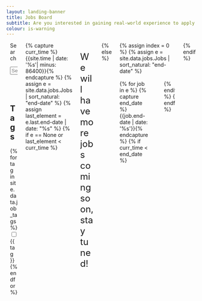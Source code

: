 ```yaml
---
layout: landing-banner
title: Jobs Board
subtitle: Are you interested in gaining real-world experience to apply knowledge learnt in your degree and fast forward your career? Keep an eye out for internship and graduate opportunities that are constantly updated on this page!
colour: is-warning
---
```


<!-- MAKE SURE UPLOADED IMAGES ARE SQUARE -->

<link  rel="stylesheet" href="https://unpkg.com/bulma-modal-fx/dist/css/modal-fx.min.css" />
<div class="hero-body background-shade">
    <!-- <h2 class="title is-1 centered">Upcoming Jobs</h2> -->
    <div class = "columns">
        <div class = "column is-2" style="margin-left:2%">
            <div class="field is-horizontal">
                <div class = "field-label is-normal">
                    <label class = "label" for="searchBox">Search</label>
                </div>
                <div class = "field-body">
                    <div class = "field">
                    <p class = "control is-pulled-left">
                        <input class="input" id="searchBox" type = "text" placeholder="Search terms...">
                    </p>
                    </div>
                </div>
            </div>
            <br><br>
            <h2 class="subtitle is-6"><b>Tags</b></h2>
            {% for tag in site.data.job_tags %}
            <label class="checkbox">
                <input type="checkbox" class="job-tag"> {{ tag }}
            </label>
            <br>
            {% endfor %}
        </div>
    {% capture curr_time %}{{site.time | date: '%s'| minus: 86400}}{% endcapture %}
    {% assign e = site.data.jobs.Jobs | sort_natural: "end-date" %}
    {% assign last_element = e.last.end-date | date: "%s" %}
    {% if e == None or last_element < curr_time %}
        <div class = "column is-10 is-offset-3">
            <p style="font-size:24px"> We will have more jobs coming soon, stay tuned! </p>
        </div>
    {% else %}
        <div class = "column is-10">
        {% assign index = 0 %}
        {% assign e = site.data.jobs.Jobs | sort_natural: "end-date" %}
        <br><br>
        <div class = "columns is-multiline is-centered">
            {% for job in e %}
            {% capture end_date %}{{job.end-date | date: '%s'}}{% endcapture %}
            {% if curr_time < end_date %}
            <div class = "column is-5">
            <div class = "card search">
                <div class = "card-content">
                <div class = "columns">
                <div class = "column is-8">
                {% if job.name != 404 %}
                    <h2 class="title is-5 centered is-size-5-mobile"><a href="{{ job.link }}" class = "has-text-info">{{ job.name }}</a></h2>
                    <br>
                    <p class='subtitle is-6 has-text-centered'>Closing Date: {{job.end-date | date:"%B %d, %Y" }}</p>
                    <br>
                    <div  class = "content" style="text-align: center;">
                        {% if job.description %}
                            <span class="button modal-button" data-target="job-- {{ job.name | replace: ' ', '-' | downcase }}">
                            <p class='subtitle is-6 has-text-centered'>More Information Here!</p>
                            </span>
                            {% include job-modal-card.html name = job.name description = job.description link = job.link %}
                        {% endif %}
                    </div>
                    <br>
                {% endif %}
                </div>
                {% if job.img %}
                    <div class = "column is-4">
                        <span><figure class="image is-128x128"><img src="{{ job.img }}" alt="" /></figure></span>
                    <br>
                    <div class='c-footer'>
                    {% for r in job.tags %}
                        <span class = 'tag is-light' style='margin: 1%;'>{{ r }}</span>
                    {% endfor %}
                    </div>
                    </div>
                {% endif %}
            </div>
            </div>
            </div>
            </div>
            {% endif %}
            {% endfor %}
    </div>
    </div>
    {% endif %}
    </div>
<br>
<br>
<script src="/assets/js/modals.js"></script>


<script>
let jobs = document.getElementsByClassName('search')
let search_box = document.getElementById('searchBox');
search_box.setAttribute("onkeyup","filter_search()")

function filter_search(word) {
    word = search_box.value;
    if (word == "") {

        for (let job of jobs) {
            job.style.display = "";
        }

    } else {

        word = word.toLowerCase();
        for (let job of jobs) {
            let str = job.getElementsByClassName('title')[0].innerText;
            str = str.toLowerCase();
            let pos = str.search(word);
            if (pos == -1) {
                job.style.display = "none";
            }
        }
    } 
}

function tags_are_checked(checkboxes, tags) {
    for (let checkbox of checkboxes) {
        if (checkbox.checked) {
            checkbox_text = checkbox.parentElement.innerText;
            checkbox_text = checkbox_text.substring(1,);
            if (tags.search(checkbox_text) != -1) {
                return true;
            } 
        }
    }
    return false;
}

function no_boxes_checked(checkboxes) {
    for (let checkbox of checkboxes) {
        if (checkbox.checked) {
            return false;
        }
    }
    return true;
}


let checkboxes = document.getElementsByClassName('job-tag');
for (let checkbox of checkboxes) {
    checkbox.onclick = function() {

        // Reset checkboxes if all unticked
        if (no_boxes_checked(checkboxes)) {
            for (let job of jobs) {
                jobs.style.display = "";
            }
        } else {

            // For each resource card check if tags belong to set of ticked checkboxes
            for (let job of jobs) {
                let tags = job.getElementsByClassName('c-footer')[0].innerText;
                if (tags_are_checked(checkboxes,tags)) {
                    job.style.display = "";
                } else {
                    job.style.display = "none";
                }
            }
        }
    }
}
</script>